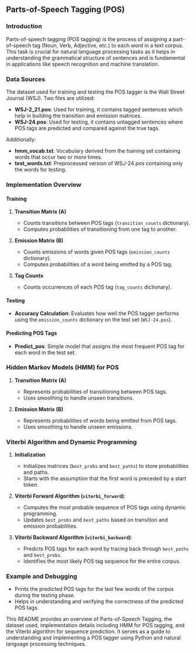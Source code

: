 ## Parts-of-Speech Tagging (POS)

### Introduction

Parts-of-speech tagging (POS tagging) is the process of assigning a part-of-speech tag (Noun, Verb, Adjective, etc.) to each word in a text corpus. This task is crucial for natural language processing tasks as it helps in understanding the grammatical structure of sentences and is fundamental in applications like speech recognition and machine translation.

### Data Sources

The dataset used for training and testing the POS tagger is the Wall Street Journal (WSJ). Two files are utilized:
- **WSJ-2_21.pos**: Used for training, it contains tagged sentences which help in building the transition and emission matrices.
- **WSJ-24.pos**: Used for testing, it contains untagged sentences where POS tags are predicted and compared against the true tags.

Additionally:
- **hmm_vocab.txt**: Vocabulary derived from the training set containing words that occur two or more times.
- **test_words.txt**: Preprocessed version of WSJ-24.pos containing only the words for testing.

### Implementation Overview

#### Training

1. **Transition Matrix (A)**
   - Counts transitions between POS tags (`transition_counts` dictionary).
   - Computes probabilities of transitioning from one tag to another.

2. **Emission Matrix (B)**
   - Counts emissions of words given POS tags (`emission_counts` dictionary).
   - Computes probabilities of a word being emitted by a POS tag.

3. **Tag Counts**
   - Counts occurrences of each POS tag (`tag_counts` dictionary).

#### Testing

- **Accuracy Calculation**: Evaluates how well the POS tagger performs using the `emission_counts` dictionary on the test set (`WSJ-24.pos`).

#### Predicting POS Tags

- **Predict_pos**: Simple model that assigns the most frequent POS tag for each word in the test set.

### Hidden Markov Models (HMM) for POS

1. **Transition Matrix (A)**
   - Represents probabilities of transitioning between POS tags.
   - Uses smoothing to handle unseen transitions.

2. **Emission Matrix (B)**
   - Represents probabilities of words being emitted from POS tags.
   - Uses smoothing to handle unseen emissions.

### Viterbi Algorithm and Dynamic Programming

1. **Initialization**
   - Initializes matrices (`best_probs` and `best_paths`) to store probabilities and paths.
   - Starts with the assumption that the first word is preceded by a start token.

2. **Viterbi Forward Algorithm (`viterbi_forward`)**:
   - Computes the most probable sequence of POS tags using dynamic programming.
   - Updates `best_probs` and `best_paths` based on transition and emission probabilities.

3. **Viterbi Backward Algorithm (`viterbi_backward`)**:
   - Predicts POS tags for each word by tracing back through `best_paths` and `best_probs`.
   - Identifies the most likely POS tag sequence for the entire corpus.

### Example and Debugging

- Prints the predicted POS tags for the last few words of the corpus during the testing phase.
- Helps in understanding and verifying the correctness of the predicted POS tags.

This README provides an overview of Parts-of-Speech Tagging, the dataset used, implementation details including HMM for POS tagging, and the Viterbi algorithm for sequence prediction. It serves as a guide to understanding and implementing a POS tagger using Python and natural language processing techniques.